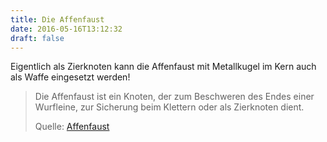 ```yaml
---
title: Die Affenfaust
date: 2016-05-16T13:12:32
draft: false
---
```


Eigentlich als Zierknoten kann die Affenfaust mit Metallkugel im Kern auch
als Waffe eingesetzt werden!

> Die Affenfaust ist ein Knoten, der zum Beschweren des Endes einer
> Wurfleine, zur Sicherung beim Klettern oder als Zierknoten dient.
>
> Quelle: [Affenfaust](https://de.wikipedia.org/wiki/Affenfaust)